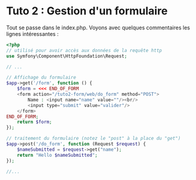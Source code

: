 Tuto 2 : Gestion d'un formulaire
======================================

Tout se passe dans le index.php. Voyons avec quelques commentaires les lignes intéressantes :

```php
<?php
// utilisé pour avoir accès aux données de la requête http
use Symfony\Component\HttpFoundation\Request;

// ...

// Affichage du formulaire
$app->get('/form', function () {
    $form = <<< END_OF_FORM
    <form action="/tuto2-form/web/do_form" method="POST">
        Name : <input name="name" value=""/><br/>
        <input type="submit" value="valider"/>
    </form>
END_OF_FORM;
    return $form;
});

// traitement du formulaire (notez le "post" à la place du "get")
$app->post('/do_form', function (Request $request) {
    $nameSubmitted = $request->get("name");
    return "Hello $nameSubmitted";
});

//...
